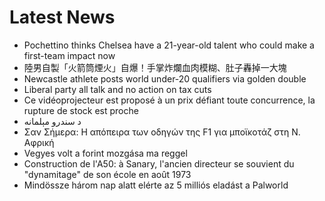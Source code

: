# Latest News
-  Pochettino thinks Chelsea have a 21-year-old talent who could make a first-team impact now
-  陸男自製「火箭筒煙火」自爆！手掌炸爛血肉模糊、肚子轟掉一大塊
-  Newcastle athlete posts world under-20 qualifiers via golden double
-  Liberal party all talk and no action on tax cuts
-  Ce vidéoprojecteur est proposé à un prix défiant toute concurrence, la rupture de stock est proche
-  د سندرو مېلمانه
-  Σαν Σήμερα: H απόπειρα των οδηγών της F1 για μποϊκοτάζ στη Ν. Αφρική
-  Vegyes volt a forint mozgása ma reggel
-  Construction de l'A50: à Sanary, l'ancien directeur se souvient du "dynamitage" de son école en août 1973
-  Mindössze három nap alatt elérte az 5 milliós eladást a Palworld
